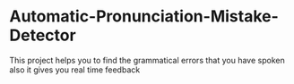# Automatic-Pronunciation-Mistake-Detector
This project helps you to find the grammatical errors that you have spoken also it gives you real time feedback
